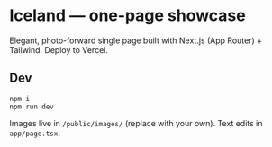 # Iceland — one-page showcase

Elegant, photo-forward single page built with Next.js (App Router) + Tailwind.
Deploy to Vercel.

## Dev
```
npm i
npm run dev
```
Images live in `/public/images/` (replace with your own). Text edits in `app/page.tsx`.
